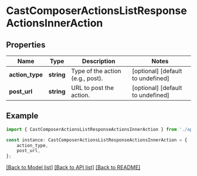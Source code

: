 # CastComposerActionsListResponseActionsInnerAction


## Properties

Name | Type | Description | Notes
------------ | ------------- | ------------- | -------------
**action_type** | **string** | Type of the action (e.g., post). | [optional] [default to undefined]
**post_url** | **string** | URL to post the action. | [optional] [default to undefined]

## Example

```typescript
import { CastComposerActionsListResponseActionsInnerAction } from './api';

const instance: CastComposerActionsListResponseActionsInnerAction = {
    action_type,
    post_url,
};
```

[[Back to Model list]](../README.md#documentation-for-models) [[Back to API list]](../README.md#documentation-for-api-endpoints) [[Back to README]](../README.md)
